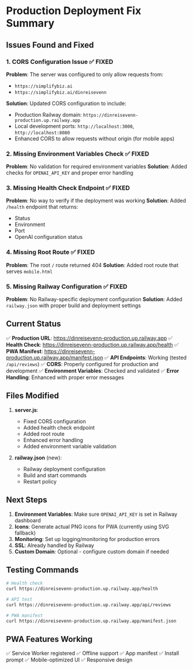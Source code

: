 # Production Deployment Fix Summary

## Issues Found and Fixed

### 1. CORS Configuration Issue ✅ FIXED
**Problem**: The server was configured to only allow requests from:
- `https://simplifybiz.ai`
- `https://simplifybiz.ai/dinreisevenn`

**Solution**: Updated CORS configuration to include:
- Production Railway domain: `https://dinreisevenn-production.up.railway.app`
- Local development ports: `http://localhost:3000`, `http://localhost:8080`
- Enhanced CORS to allow requests without origin (for mobile apps)

### 2. Missing Environment Variables Check ✅ FIXED
**Problem**: No validation for required environment variables
**Solution**: Added checks for `OPENAI_API_KEY` and proper error handling

### 3. Missing Health Check Endpoint ✅ FIXED
**Problem**: No way to verify if the deployment was working
**Solution**: Added `/health` endpoint that returns:
- Status
- Environment
- Port
- OpenAI configuration status

### 4. Missing Root Route ✅ FIXED
**Problem**: The root `/` route returned 404
**Solution**: Added root route that serves `mobile.html`

### 5. Missing Railway Configuration ✅ FIXED
**Problem**: No Railway-specific deployment configuration
**Solution**: Added `railway.json` with proper build and deployment settings

## Current Status

✅ **Production URL**: https://dinreisevenn-production.up.railway.app
✅ **Health Check**: https://dinreisevenn-production.up.railway.app/health
✅ **PWA Manifest**: https://dinreisevenn-production.up.railway.app/manifest.json
✅ **API Endpoints**: Working (tested `/api/reviews`)
✅ **CORS**: Properly configured for production and development
✅ **Environment Variables**: Checked and validated
✅ **Error Handling**: Enhanced with proper error messages

## Files Modified

1. **server.js**:
   - Fixed CORS configuration
   - Added health check endpoint
   - Added root route
   - Enhanced error handling
   - Added environment variable validation

2. **railway.json** (new):
   - Railway deployment configuration
   - Build and start commands
   - Restart policy

## Next Steps

1. **Environment Variables**: Make sure `OPENAI_API_KEY` is set in Railway dashboard
2. **Icons**: Generate actual PNG icons for PWA (currently using SVG fallback)
3. **Monitoring**: Set up logging/monitoring for production errors
4. **SSL**: Already handled by Railway
5. **Custom Domain**: Optional - configure custom domain if needed

## Testing Commands

```bash
# Health check
curl https://dinreisevenn-production.up.railway.app/health

# API test
curl https://dinreisevenn-production.up.railway.app/api/reviews

# PWA manifest
curl https://dinreisevenn-production.up.railway.app/manifest.json
```

## PWA Features Working

✅ Service Worker registered
✅ Offline support
✅ App manifest 
✅ Install prompt
✅ Mobile-optimized UI
✅ Responsive design
